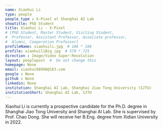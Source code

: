 ```yaml
---
name: Xiaohui Li
type: people
people_type : X-Pixel at Shanghai AI Lab
showtitle: PhD Student
title: Xiaohui Li - X-Pixel
# [PhD Student, Master Student, Visiting Student,
#  Professor, Assistant Professor, Associate professor,
#  Alumni, Cooperation Professor]
profileName: xiaohuili.jpg  # 186 * 186
profile: xiaohuiliBig.jpg  # 570 * 725
direction : Image/Video Super-Resolution
layout: peoplepost  #  Do not change this
homepage: None
email: xiaohui98998@163.com
google : None
github : None
linkedin: None
institution: Shanghai AI Lab, Shanghai Jiao Tong University (SJTU)
institutionShort: Shanghai AI Lab, SJTU
---
```


Xiaohui Li is currently a prospective candidate for the Ph.D. degree in Shanghai Jiao Tong University and Shanghai AI Lab. She is supervised by Prof. Chao Dong. She will receive her B.Eng. degree from Xidian University in 2022.
 

